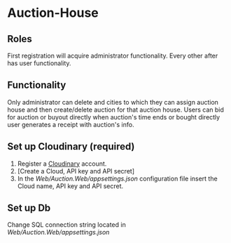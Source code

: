 # Auction-House


## Roles
First registration will acquire administrator functionality.
Every other after has user functionality.

## Functionality
Only administrator can delete and cities to which they can assign auction house and then create/delete auction for that auction house.
Users can bid for auction or buyout directly when auction's time ends or bought directly user generates a receipt with auction's info.

## Set up Cloudinary (required)
1. Register a [Cloudinary](https://cloudinary.com/) account.
2. [Create a Cloud, API key and API secret]
2. In the *Web/Auction.Web/appsettings.json* configuration file insert the Cloud name, API key and API secret.

## Set up Db
Change SQL connection string located in *Web/Auction.Web/appsettings.json*
